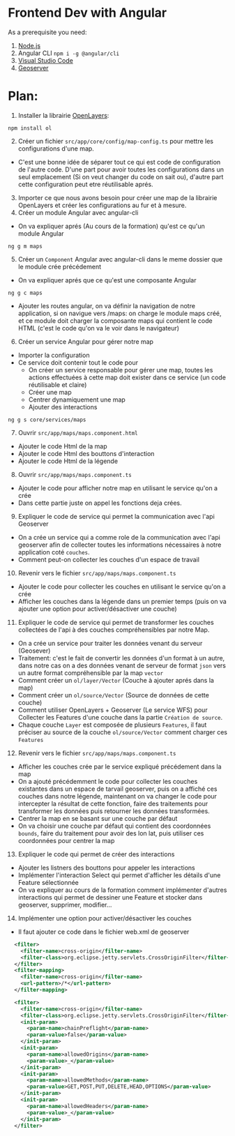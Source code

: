 # Frontend Dev with Angular

As a prerequisite you need:

1.  [Node.js](https://nodejs.org/en/)
2.  Angular CLI `npm i -g @angular/cli`
3.  [Visual Studio Code](https://code.visualstudio.com/)
4.  [Geoserver](https://geoserver.org/)

# Plan:

1. Installer la librairie [OpenLayers](https://github.com/openlayers/openlayers):

```
npm install ol
```

2. Créer un fichier `src/app/core/config/map-config.ts` pour mettre les configurations d'une map.

- C'est une bonne idée de séparer tout ce qui est code de configuration de l'autre code. D'une part pour avoir toutes les configurations dans un seul emplacement (Si on veut changer du code on sait ou), d'autre part cette configuration peut etre réutilisable aprés.

3. Importer ce que nous avons besoin pour créer une map de la librairie OpenLayers et créer les configurations au fur et à mesure.
4. Créer un module Angular avec angular-cli

- On va expliquer aprés (Au cours de la formation) qu'est ce qu'un module Angular

```
ng g m maps
```

5. Créer un `Component` Angular avec angular-cli dans le meme dossier que le module crée précédement

- On va expliquer aprés que ce qu'est une composante Angular

```
ng g c maps
```
- Ajouter les routes angular, on va définir la navigation de notre application, si on navigue vers /maps: on charge le module maps créé, et ce module doit charger la composante maps qui contient le code HTML (c'est le code qu'on va le voir dans le navigateur)

6. Créer un service Angular pour gérer notre map

- Importer la configuration
- Ce service doit contenir tout le code pour
  - On créer un service responsable pour gérer une map, toutes les actions effectuées à cette map doit exister dans ce service (un code réutilisable et claire)
  - Créer une map
  - Centrer dynamiquement une map
  - Ajouter des interactions

```
ng g s core/services/maps
```

7. Ouvrir `src/app/maps/maps.component.html`

- Ajouter le code Html de la map
- Ajouter le code Html des bouttons d'interaction
- Ajouter le code Html de la légende

8. Ouvrir `src/app/maps/maps.component.ts`

- Ajouter le code pour afficher notre map en utilisant le service qu'on a crée
- Dans cette partie juste on appel les fonctions deja crées.

9. Expliquer le code de service qui permet la communication avec l'api Geoserver

- On a crée un service qui a comme role de la communication avec l'api geoserver afin de collecter toutes les informations nécessaires à notre application coté `couches`.
- Comment peut-on collecter les couches d'un espace de travail

10. Revenir vers le fichier `src/app/maps/maps.component.ts`

- Ajouter le code pour collecter les couches en utilisant le service qu'on a crée
- Afficher les couches dans la légende dans un premier temps (puis on va ajouter une option pour activer/désactiver une couche)

11. Expliquer le code de service qui permet de transformer les couches collectées de l'api à des couches compréhensibles par notre Map.

- On a crée un service pour traiter les données venant du serveur (Geosever)
- Traitement: c'est le fait de convertir les données d'un format à un autre, dans notre cas on a des données venant de serveur de format `json` vers un autre format compréhensible par la map `vector`
- Comment créer un `ol/layer/Vector` (Couche à ajouter aprés dans la map)
- Comment créer un `ol/source/Vector` (Source de données de cette couche)
- Comment utiliser OpenLayers + Geoserver (Le service WFS) pour Collecter les Features d'une couche dans la partie `Création de source`.
- Chaque couche `Layer` est composée de plusieurs `Features`, il faut préciser au source de la couche `ol/source/Vector` comment charger ces `Features`

12. Revenir vers le fichier `src/app/maps/maps.component.ts`

- Afficher les couches crée par le service expliqué précédement dans la map
- On a ajouté précédemment le code pour collecter les couches existantes dans un espace de tarvail geoserver, puis on a affiché ces couches dans notre légende, maintenant on va changer le code pour intercepter la résultat de cette fonction, faire des traitements pour transformer les données puis retourner les données transformées.
- Centrer la map en se basant sur une couche par défaut
- On va choisir une couche par défaut qui contient des coordonnées `bounds`, faire du traitement pour avoir des lon lat, puis utiliser ces coordonnées pour centrer la map

13. Expliquer le code qui permet de créer des interactions

- Ajouter les listners des bouttons pour appeler les interactions
- Implémenter l'interaction Select qui permet d'afficher les détails d'une Feature sélectionnée
- On va expliquer au cours de la formation comment implémenter d'autres interactions qui permet de dessiner une Feature et stocker dans geoserver, supprimer, modifier...

14. Implémenter une option pour activer/désactiver les couches

- Il faut ajouter ce code dans le fichier web.xml de geoserver

```xml
  <filter>
    <filter-name>cross-origin</filter-name>
    <filter-class>org.eclipse.jetty.servlets.CrossOriginFilter</filter-class>
  </filter>
  <filter-mapping>
    <filter-name>cross-origin</filter-name>
    <url-pattern>/*</url-pattern>
  </filter-mapping>

  <filter>
    <filter-name>cross-origin</filter-name>
    <filter-class>org.eclipse.jetty.servlets.CrossOriginFilter</filter-class>
    <init-param>
      <param-name>chainPreflight</param-name>
      <param-value>false</param-value>
    </init-param>
    <init-param>
      <param-name>allowedOrigins</param-name>
      <param-value>_</param-value>
    </init-param>
    <init-param>
      <param-name>allowedMethods</param-name>
      <param-value>GET,POST,PUT,DELETE,HEAD,OPTIONS</param-value>
    </init-param>
    <init-param>
      <param-name>allowedHeaders</param-name>
      <param-value>_</param-value>
    </init-param>
  </filter>
```
